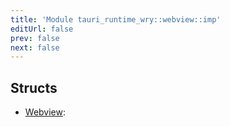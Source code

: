```yaml
---
title: 'Module tauri_runtime_wry::webview::imp'
editUrl: false
prev: false
next: false
---
```




## Structs


- [Webview](/2/reference/rust/tauri-runtime-wry/Webview): 